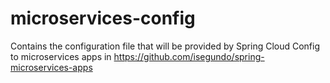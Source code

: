 # microservices-config
Contains the configuration file that will be provided by Spring Cloud Config to microservices apps in https://github.com/isegundo/spring-microservices-apps
